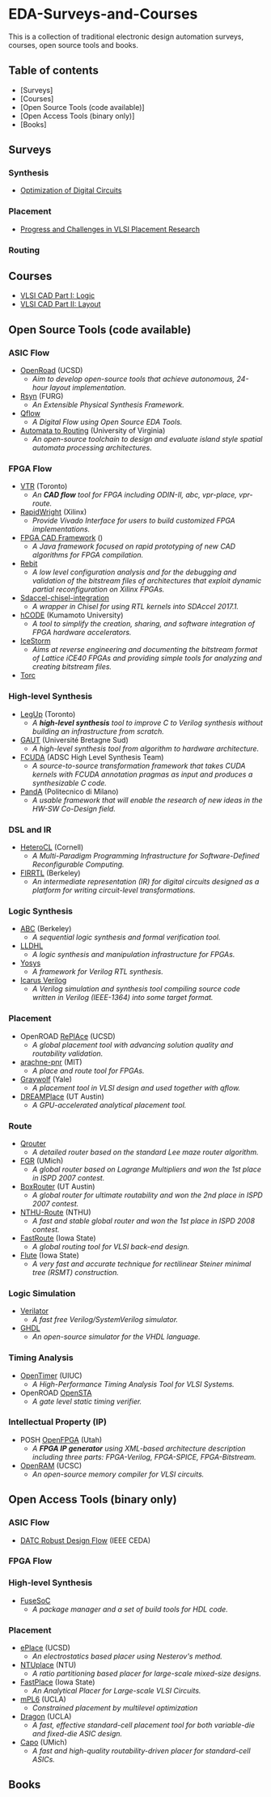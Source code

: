 # EDA-Surveys-and-Courses
This is a collection of traditional electronic design automation surveys, courses, open source tools and books.

## Table of contents
 - [Surveys]
 - [Courses]
 - [Open Source Tools (code available)]
 - [Open Access Tools (binary only)]
 - [Books]

## Surveys
### Synthesis
 - [Optimization of Digital Circuits]()
### Placement
 - [Progress and Challenges in VLSI Placement Research]()
### Routing

## Courses
 - [VLSI CAD Part I: Logic](https://www.coursera.org/learn/vlsi-cad-logic)
 - [VLSI CAD Part II: Layout](https://www.coursera.org/learn/vlsi-cad-layout)

## Open Source Tools (code available)
### ASIC Flow
 - [OpenRoad](https://theopenroadproject.org/) (UCSD)
   - *Aim to develop open-source tools that achieve autonomous, 24-hour layout implementation.*
 - [Rsyn](https://github.com/RsynTeam/rsyn-x) (FURG)
   - *An Extensible Physical Synthesis Framework.*
 - [Qflow](http://opencircuitdesign.com/qflow/)
   - *A Digital Flow using Open Source EDA Tools.*
 - [Automata to Routing](https://github.com/jackwadden/Automata-to-Routing) (University of Virginia)
   - *An open-source toolchain to design and evaluate island style spatial automata processing architectures.*

### FPGA Flow
 - [VTR](https://github.com/verilog-to-routing/vtr-verilog-to-routing) (Toronto)
   - *An **CAD flow** tool for FPGA including ODIN-II, abc, vpr-place, vpr-route.*
 - [RapidWright](https://github.com/Xilinx/RapidWright.git) (Xilinx)
   - *Provide Vivado Interface for users to build customized FPGA implementations.*
 - [FPGA CAD Framework](https://github.com/EliasVansteenkiste/FPGA-CAD-Framework) ()
   - *A Java framework focused on rapid prototyping of new CAD algorithms for FPGA compilation.*
 - [Rebit](https://code.google.com/archive/p/rebit/)
   - *A low level configuration analysis and for the debugging and validation of the bitstream files of architectures that exploit dynamic partial reconfiguration on Xilinx FPGAs.*
 - [Sdaccel-chisel-integration](https://github.com/necst/sdaccel_chisel_integration)
   - *A wrapper in Chisel for using RTL kernels into SDAccel 2017.1.*
 - [hCODE](https://github.com/hCODE-FPGA/hCODE/tree/master/lib) (Kumamoto University)
   - *A tool to simplify the creation, sharing, and software integration of FPGA hardware accelerators.*
 - [IceStorm](http://www.clifford.at/icestorm/)
   - *Aims at reverse engineering and documenting the bitstream format of Lattice iCE40 FPGAs and providing simple tools for analyzing and creating bitstream files.*
 - [Torc](https://github.com/torc-isi/torc)

### High-level Synthesis
 - [LegUp](http://legup.eecg.utoronto.ca/) (Toronto)
   - *A **high-level synthesis** tool to improve C to Verilog synthesis without building an infrastructure from scratch.*
 - [GAUT](http://www.gaut.fr/) (Université Bretagne Sud)
   - *A high-level synthesis tool from algorithm to hardware architecture.*
 - [FCUDA](https://github.com/adsc-hls/fcuda) (ADSC High Level Synthesis Team)
   - *A source-to-source transformation framework that takes CUDA kernels with FCUDA annotation pragmas as input and produces a synthesizable C code.*
 - [PandA](https://panda.dei.polimi.it/) (Politecnico di Milano)
   - *A usable framework that will enable the research of new ideas in the HW-SW Co-Design field.*

### DSL and IR
 - [HeteroCL](https://github.com/cornell-zhang/heterocl) (Cornell)
   - *A Multi-Paradigm Programming Infrastructure for Software-Defined Reconfigurable Computing.*
 - [FIRRTL](https://github.com/freechipsproject/firrtl) (Berkeley)
   - *An intermediate representation (IR) for digital circuits designed as a platform for writing circuit-level transformations.*


### Logic Synthesis
 - [ABC](https://github.com/berkeley-abc/abc) (Berkeley)
   - *A sequential logic synthesis and formal verification tool.*
 - [LLDHL](https://github.com/errordeveloper/llhdl)
   - *A logic synthesis and manipulation infrastructure for FPGAs.*
 - [Yosys](https://github.com/YosysHQ/yosys)
   - *A framework for Verilog RTL synthesis.*
 - [Icarus Verilog](https://github.com/steveicarus/iverilog)
   - *A Verilog simulation and synthesis tool compiling source code written in Verilog (IEEE-1364) into some target format.*

### Placement
 - OpenROAD [RePlAce](https://github.com/abk-openroad/RePlAce) (UCSD)
   - *A global placement tool with advancing solution quality and routability validation.*
 - [arachne-pnr](https://github.com/YosysHQ/arachne-pnr) (MIT)
   - *A place and route tool for FPGAs.*
 - [Graywolf](https://github.com/rubund/graywolf) (Yale)
   - *A placement tool in VLSI design and used together with qflow.*
 - [DREAMPlace](https://github.com/limbo018/DREAMPlace) (UT Austin)
   - *A GPU-accelerated analytical placement tool.*

### Route
 - [Qrouter](http://opencircuitdesign.com/qrouter/)
   - *A detailed router based on the standard Lee maze router algorithm.*
 - [FGR](http://vlsicad.eecs.umich.edu/BK/FGR/) (UMich)
   - *A global router based on Lagrange Multipliers and won the 1st place in ISPD 2007 contest.*
 - [BoxRouter](https://www.cerc.utexas.edu/utda/download/BoxRouter.htm) (UT Austin)
   - *A global router for ultimate routability and won the 2nd place in ISPD 2007 contest.*
 - [NTHU-Route](http://www.cs.nthu.edu.tw/~tcwang/nthuroute/) (NTHU)
   - *A fast and stable global router and won the 1st place in ISPD 2008 contest.*
 - [FastRoute](http://home.engineering.iastate.edu/~cnchu/FastRoute.html) (Iowa State)
   - *A global routing tool for VLSI back-end design.*
 - [Flute](http://home.eng.iastate.edu/~cnchu/flute.html) (Iowa State)
   - *A very fast and accurate technique for rectilinear Steiner minimal tree (RSMT) construction.*

### Logic Simulation
 - [Verilator](https://www.veripool.org/wiki/verilator)
   - *A fast free Verilog/SystemVerilog simulator.*
 - [GHDL](https://github.com/ghdl/ghdl)
   - *An open-source simulator for the VHDL language.*

### Timing Analysis
 - [OpenTimer](https://github.com/OpenTimer/OpenTimer) (UIUC)
   - *A High-Performance Timing Analysis Tool for VLSI Systems.*
 - OpenROAD [OpenSTA](https://github.com/abk-openroad/OpenSTA)
   - *A gate level static timing verifier.*

### Intellectual Property (IP)
 - POSH [OpenFPGA](https://github.com/LNIS-Projects/OpenFPGA) (Utah)
   - *A **FPGA IP generator** using XML-based architecture description including three parts: FPGA-Verilog, FPGA-SPICE, FPGA-Bitstream.*
 - [OpenRAM](https://github.com/mguthaus/OpenRAM) (UCSC)
   - *An open-source memory compiler for VLSI circuits.*


## Open Access Tools (binary only)
### ASIC Flow
 - [DATC Robust Design Flow](https://github.com/jinwookjungs/datc_robust_design_flow) (IEEE CEDA)

### FPGA Flow

### High-level Synthesis
 - [FuseSoC](https://github.com/olofk/fusesoc/blob/master/doc/fusesoc.adoc)
   - *A package manager and a set of build tools for HDL code.*

### Placement
 - [ePlace](http://vlsi-cuda.ucsd.edu/~ljw/ePlace/index.html) (UCSD)
   - *An electrostatics based placer using Nesterov's method.*
 - [NTUplace](http://eda.ee.ntu.edu.tw/w04/download/ntuplace.php) (NTU)
   - *A ratio partitioning based placer for large-scale mixed-size designs.*
 - [FastPlace](http://vlsicad.eecs.umich.edu/BK/Slots/cache/www.public.iastate.edu/~nataraj/FastPlace.html) (Iowa State)
   - *An Analytical Placer for Large-scale VLSI Circuits.*
 - [mPL6](http://cadlab.cs.ucla.edu/cpmo/) (UCLA)
   - *Constrained placement by multilevel optimization*
 - [Dragon](http://vlsicad.eecs.umich.edu/BK/Slots/cache/er.cs.ucla.edu/Dragon/) (UCLA)
   - *A fast, effective standard-cell placement tool for both variable-die and fixed-die ASIC design.*
 - [Capo](http://vlsicad.eecs.umich.edu/BK/PDtools/Capo/) (UMich)
   - *A fast and high-quality routability-driven placer for standard-cell ASICs.*

## Books
